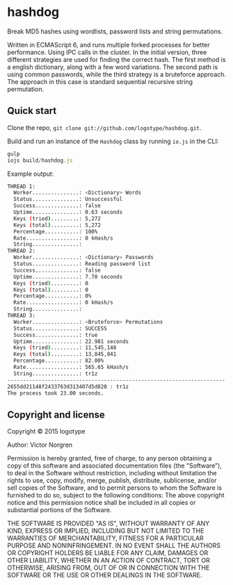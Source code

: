 # hashdog
Break MD5 hashes using wordlists, password lists and string permutations.

Written in ECMAScript 6, and runs multiple forked processes for better performance. Using IPC calls in the cluster. In the initial version, three different strategies are used for finding the correct hash. The first method is a english dictionary, along with a few word variations. The second path is using common passwords, while the third strategy is a bruteforce approach. The approach in this case is standard sequential recursive string permutation.

Quick start
-----------

Clone the repo, `git clone git://github.com/logotype/hashdog.git`.

Build and run an instance of the `Hashdog` class by running `io.js` in the CLI:

```javascript
gulp
iojs build/hashdog.js
```

Example output:

```bash
THREAD 1:
  Worker...............: <Dictionary> Words
  Status...............: Unsuccessful
  Success..............: false
  Uptime...............: 0.63 seconds
  Keys (tried).........: 5,272
  Keys (total).........: 5,272
  Percentage...........: 100%
  Rate.................: 0 kHash/s
  String...............: 
THREAD 2:
  Worker...............: <Dictionary> Passwords
  Status...............: Reading password list
  Success..............: false
  Uptime...............: 7.70 seconds
  Keys (tried).........: 0
  Keys (total).........: 0
  Percentage...........: 0%
  Rate.................: 0 kHash/s
  String...............: 
THREAD 3:
  Worker...............: <Bruteforce> Permutations
  Status...............: SUCCESS
  Success..............: true
  Uptime...............: 22.981 seconds
  Keys (tried).........: 11,545,148
  Keys (total).........: 13,845,841
  Percentage...........: 82.00%
  Rate.................: 565.65 kHash/s
  String...............: tr1z
----------------------------------------------------------------------
2655dd21148f2433763d313407d5d820 : tr1z
The process took 23.00 seconds.
```

Copyright and license
---------------------

Copyright © 2015 logotype

Author: Victor Norgren

Permission is hereby granted, free of charge, to any person obtaining a copy
of this software and associated documentation files (the "Software"), to
deal in the Software without restriction, including without limitation the
rights to use, copy, modify, merge, publish, distribute, sublicense, and/or
sell copies of the Software, and to permit persons to whom the Software is
furnished to do so, subject to the following conditions:  The above copyright
notice and this permission notice shall be included in all copies or
substantial portions of the Software.

THE SOFTWARE IS PROVIDED "AS IS", WITHOUT WARRANTY OF ANY KIND, EXPRESS OR
IMPLIED, INCLUDING BUT NOT LIMITED TO THE WARRANTIES OF MERCHANTABILITY,
FITNESS FOR A PARTICULAR PURPOSE AND NONINFRINGEMENT. IN NO EVENT SHALL THE
AUTHORS OR COPYRIGHT HOLDERS BE LIABLE FOR ANY CLAIM, DAMAGES OR OTHER
LIABILITY, WHETHER IN AN ACTION OF CONTRACT, TORT OR OTHERWISE, ARISING FROM,
OUT OF OR IN CONNECTION WITH THE SOFTWARE OR THE USE OR OTHER DEALINGS
IN THE SOFTWARE.